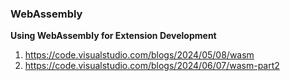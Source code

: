 ### WebAssembly

**Using WebAssembly for Extension Development**

1. https://code.visualstudio.com/blogs/2024/05/08/wasm
2. https://code.visualstudio.com/blogs/2024/06/07/wasm-part2
